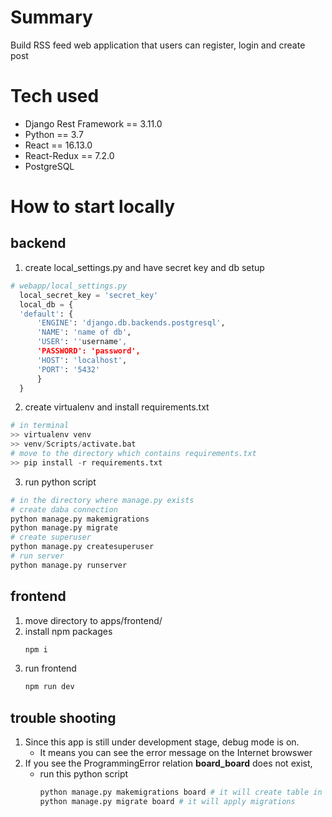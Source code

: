 # Summary
Build RSS feed web application that users can register, login and create post


# Tech used
- Django Rest Framework == 3.11.0
- Python == 3.7
- React == 16.13.0
- React-Redux == 7.2.0
- PostgreSQL

# How to start locally
## backend
1. create local_settings.py and have secret key and db setup
  ```python
  # webapp/local_settings.py
    local_secret_key = 'secret_key'
    local_db = {
    'default': {
        'ENGINE': 'django.db.backends.postgresql',
        'NAME': 'name of db',
        'USER': ''username',
        'PASSWORD': 'password',
        'HOST': 'localhost',
        'PORT': '5432'
        }
    }
  ```
2. create virtualenv and install requirements.txt
```python
# in terminal
>> virtualenv venv
>> venv/Scripts/activate.bat
# move to the directory which contains requirements.txt
>> pip install -r requirements.txt
```
3. run python script
```python
# in the directory where manage.py exists
# create daba connection
python manage.py makemigrations
python manage.py migrate
# create superuser
python manage.py createsuperuser
# run server
python manage.py runserver
```
   
## frontend
1. move directory to apps/frontend/
2. install npm packages
   ```javascript
   npm i
   ```
3. run frontend
   ```javascript
   npm run dev
   ```

## trouble shooting
1. Since this app is still under development stage, debug mode is on.
   - It means you can see the error message on the Internet browswer
2. If you see the ProgrammingError relation  **board_board**  does not exist,
   - run this python script
     ```python
     python manage.py makemigrations board # it will create table in the db
     python manage.py migrate board # it will apply migrations
     ```
